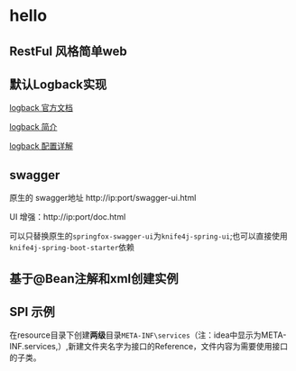 # hello
## RestFul 风格简单web

## 默认Logback实现

[logback 官方文档](http://logback.qos.ch/documentation.html)

[logback 简介](https://www.cnblogs.com/scChen/p/14529805.html)

[logback 配置详解](https://www.cnblogs.com/scChen/p/14529963.html)

## swagger

原生的 swagger地址 http://ip:port/swagger-ui.html

UI 增强：http://ip:port/doc.html

可以只替换原生的`springfox-swagger-ui`为`knife4j-spring-ui`;也可以直接使用`knife4j-spring-boot-starter`依赖

## 基于@Bean注解和xml创建实例



## SPI 示例

在resource目录下创建**两级**目录`META-INF\services`（注：idea中显示为META-INF.services,）,新建文件夹名字为接口的Reference，文件内容为需要使用接口的子类。







